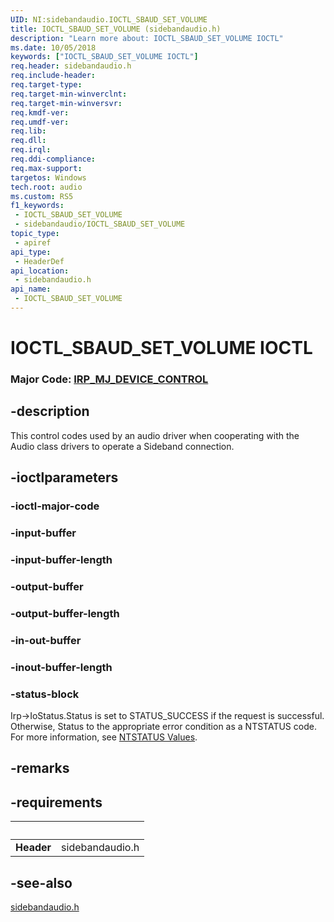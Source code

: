 ```yaml
---
UID: NI:sidebandaudio.IOCTL_SBAUD_SET_VOLUME
title: IOCTL_SBAUD_SET_VOLUME (sidebandaudio.h)
description: "Learn more about: IOCTL_SBAUD_SET_VOLUME IOCTL"
ms.date: 10/05/2018
keywords: ["IOCTL_SBAUD_SET_VOLUME IOCTL"]
req.header: sidebandaudio.h
req.include-header: 
req.target-type: 
req.target-min-winverclnt: 
req.target-min-winversvr: 
req.kmdf-ver: 
req.umdf-ver: 
req.lib: 
req.dll: 
req.irql: 
req.ddi-compliance: 
req.max-support: 
targetos: Windows
tech.root: audio
ms.custom: RS5
f1_keywords:
 - IOCTL_SBAUD_SET_VOLUME
 - sidebandaudio/IOCTL_SBAUD_SET_VOLUME
topic_type:
 - apiref
api_type:
 - HeaderDef
api_location:
 - sidebandaudio.h
api_name:
 - IOCTL_SBAUD_SET_VOLUME
---
```


# IOCTL_SBAUD_SET_VOLUME IOCTL

### Major Code:  [IRP_MJ_DEVICE_CONTROL](/windows-hardware/drivers/kernel/irp-mj-device-control)


## -description

This control codes used by an audio driver when cooperating with the Audio class drivers to operate a Sideband connection.

## -ioctlparameters

### -ioctl-major-code

### -input-buffer


### -input-buffer-length 


### -output-buffer


### -output-buffer-length 


### -in-out-buffer


### -inout-buffer-length 


### -status-block

Irp->IoStatus.Status is set to STATUS_SUCCESS if the request is successful.
Otherwise, Status to the appropriate error condition as a NTSTATUS code. For more information, see [NTSTATUS Values](/windows-hardware/drivers/kernel/ntstatus-values).

## -remarks

## -requirements

| &nbsp; | &nbsp; |
| ---- |:---- |
| **Header** | sidebandaudio.h |

## -see-also

[sidebandaudio.h](index.md)
